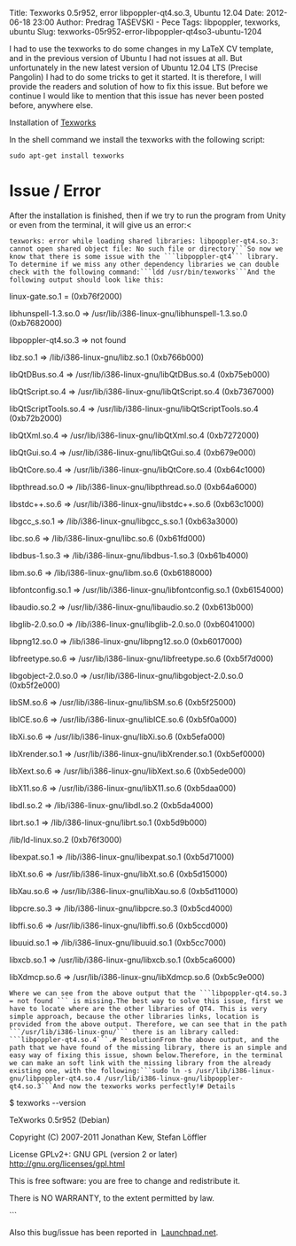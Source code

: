 Title: Texworks 0.5r952, error libpoppler-qt4.so.3, Ubuntu 12.04
Date: 2012-06-18 23:00
Author: Predrag TASEVSKI - Pece
Tags: libpoppler, texworks, ubuntu
Slug: texworks-05r952-error-libpoppler-qt4so3-ubuntu-1204

I had to use the texworks to do some changes in my LaTeX CV template,
and in the previous version of Ubuntu I had not issues at all. But
unfortunately in the new latest version of Ubuntu 12.04 LTS (Precise
Pangolin) I had to do some tricks to get it started. It is therefore, I
will provide the readers and solution of how to fix this issue. But
before we continue I would like to mention that this issue has never
been posted before, anywhere else.

</p>

Installation of [Texworks](http://tug.org/texworks/ "Texworks")

</p>

In the shell command we install the texworks with the following script:

</p>

`sudo apt-get install texworks`

</p>

Issue / Error
=============

</p>

After the installation is finished, then if we try to run the program
from Unity or even from the terminal, it will give us an error:\<

</p>

<div class="highlight">

    texworks: error while loading shared libraries: libpoppler-qt4.so.3: cannot open shared object file: No such file or directory```So now we know that there is some issue with the ```libpoppler-qt4``` library. To determine if we miss any other dependency libraries we can double check with the following command:```ldd /usr/bin/texworks```And the following output should look like this:

</div>

</p>

linux-gate.so.1 = (0xb76f2000)

libhunspell-1.3.so.0 =\> /usr/lib/i386-linux-gnu/libhunspell-1.3.so.0
(0xb7682000)

libpoppler-qt4.so.3 =\> not found

libz.so.1 =\> /lib/i386-linux-gnu/libz.so.1 (0xb766b000)

libQtDBus.so.4 =\> /usr/lib/i386-linux-gnu/libQtDBus.so.4 (0xb75eb000)

libQtScript.so.4 =\> /usr/lib/i386-linux-gnu/libQtScript.so.4
(0xb7367000)

libQtScriptTools.so.4 =\> /usr/lib/i386-linux-gnu/libQtScriptTools.so.4
(0xb72b2000)

libQtXml.so.4 =\> /usr/lib/i386-linux-gnu/libQtXml.so.4 (0xb7272000)

libQtGui.so.4 =\> /usr/lib/i386-linux-gnu/libQtGui.so.4 (0xb679e000)

libQtCore.so.4 =\> /usr/lib/i386-linux-gnu/libQtCore.so.4 (0xb64c1000)

libpthread.so.0 =\> /lib/i386-linux-gnu/libpthread.so.0 (0xb64a6000)

libstdc++.so.6 =\> /usr/lib/i386-linux-gnu/libstdc++.so.6 (0xb63c1000)

libgcc\_s.so.1 =\> /lib/i386-linux-gnu/libgcc\_s.so.1 (0xb63a3000)

libc.so.6 =\> /lib/i386-linux-gnu/libc.so.6 (0xb61fd000)

libdbus-1.so.3 =\> /lib/i386-linux-gnu/libdbus-1.so.3 (0xb61b4000)

libm.so.6 =\> /lib/i386-linux-gnu/libm.so.6 (0xb6188000)

libfontconfig.so.1 =\> /usr/lib/i386-linux-gnu/libfontconfig.so.1
(0xb6154000)

libaudio.so.2 =\> /usr/lib/i386-linux-gnu/libaudio.so.2 (0xb613b000)

libglib-2.0.so.0 =\> /lib/i386-linux-gnu/libglib-2.0.so.0 (0xb6041000)

libpng12.so.0 =\> /lib/i386-linux-gnu/libpng12.so.0 (0xb6017000)

libfreetype.so.6 =\> /usr/lib/i386-linux-gnu/libfreetype.so.6
(0xb5f7d000)

libgobject-2.0.so.0 =\> /usr/lib/i386-linux-gnu/libgobject-2.0.so.0
(0xb5f2e000)

libSM.so.6 =\> /usr/lib/i386-linux-gnu/libSM.so.6 (0xb5f25000)

libICE.so.6 =\> /usr/lib/i386-linux-gnu/libICE.so.6 (0xb5f0a000)

libXi.so.6 =\> /usr/lib/i386-linux-gnu/libXi.so.6 (0xb5efa000)

libXrender.so.1 =\> /usr/lib/i386-linux-gnu/libXrender.so.1 (0xb5ef0000)

libXext.so.6 =\> /usr/lib/i386-linux-gnu/libXext.so.6 (0xb5ede000)

libX11.so.6 =\> /usr/lib/i386-linux-gnu/libX11.so.6 (0xb5daa000)

libdl.so.2 =\> /lib/i386-linux-gnu/libdl.so.2 (0xb5da4000)

librt.so.1 =\> /lib/i386-linux-gnu/librt.so.1 (0xb5d9b000)

/lib/ld-linux.so.2 (0xb76f3000)

libexpat.so.1 =\> /lib/i386-linux-gnu/libexpat.so.1 (0xb5d71000)

libXt.so.6 =\> /usr/lib/i386-linux-gnu/libXt.so.6 (0xb5d15000)

libXau.so.6 =\> /usr/lib/i386-linux-gnu/libXau.so.6 (0xb5d11000)

libpcre.so.3 =\> /lib/i386-linux-gnu/libpcre.so.3 (0xb5cd4000)

libffi.so.6 =\> /usr/lib/i386-linux-gnu/libffi.so.6 (0xb5ccd000)

libuuid.so.1 =\> /lib/i386-linux-gnu/libuuid.so.1 (0xb5cc7000)

libxcb.so.1 =\> /usr/lib/i386-linux-gnu/libxcb.so.1 (0xb5ca6000)

libXdmcp.so.6 =\> /usr/lib/i386-linux-gnu/libXdmcp.so.6 (0xb5c9e000)

</p>

<div class="highlight">

    Where we can see from the above output that the ```libpoppler-qt4.so.3 = not found ``` is missing.The best way to solve this issue, first we have to locate where are the other libraries of QT4. This is very simple approach, because the other libraries links, location is provided from the above output. Therefore, we can see that in the path ```/usr/lib/i386-linux-gnu/``` there is an library called: ```libpoppler-qt4.so.4```.# ResolutionFrom the above output, and the path that we have found of the missing library, there is an simple and easy way of fixing this issue, shown below.Therefore, in the terminal we can make an soft link with the missing library from the already existing one, with the following:```sudo ln -s /usr/lib/i386-linux-gnu/libpoppler-qt4.so.4 /usr/lib/i386-linux-gnu/libpoppler-qt4.so.3```And now the texworks works perfectly!# Details

</div>

</p>

\$ texworks --version

TeXworks 0.5r952 (Debian)

Copyright (C) 2007-2011 Jonathan Kew, Stefan Löffler

License GPLv2+: GNU GPL (version 2 or later)
http://gnu.org/licenses/gpl.html

This is free software: you are free to change and redistribute it.

There is NO WARRANTY, to the extent permitted by law.

\`\`\`

</p>

Also this bug/issue has been reported in 
[Launchpad.net](https://bugs.launchpad.net/ubuntu/+source/texworks/+bug/1015193 "Launchpad Bug").

</p>

